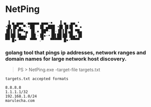 # NetPing

```
 ▐ ▄ ▄▄▄ .▄▄▄▄▄ ▄▄▄·▪   ▐ ▄  ▄▄ • 
•█▌▐█▀▄.▀·•██  ▐█ ▄███ •█▌▐█▐█ ▀ ▪
▐█▐▐▌▐▀▀▪▄ ▐█.▪ ██▀·▐█·▐█▐▐▌▄█ ▀█▄
██▐█▌▐█▄▄▌ ▐█▌·▐█▪·•▐█▌██▐█▌▐█▄▪▐█
▀▀ █▪ ▀▀▀  ▀▀▀ .▀   ▀▀▀▀▀ █▪·▀▀▀▀
```
### golang tool that pings ip addresses, network ranges and domain names for large network host discovery.

>PS > NetPing.exe -target-file targets.txt

`targets.txt accepted formats`
```
8.8.8.8
1.1.1.1/32
192.168.1.0/24
marulecha.com
```
